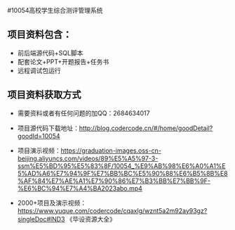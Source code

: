 #10054高校学生综合测评管理系统

## 项目资料包含：
* 前后端源代码+SQL脚本
* 配套论文+PPT+开题报告+任务书
* 远程调试包运行

## 项目资料获取方式
* 需要资料或者有任何问题的加QQ：2684634017

* 项目源代码下载地址：http://blog.codercode.cn/#/home/goodDetail?goodId=10054

* 项目演示视频：https://graduation-images.oss-cn-beijing.aliyuncs.com/videos/89%E5%A5%97-3-ssm%E5%BD%95%E5%83%8F/10054_%E9%AB%98%E6%A0%A1%E5%AD%A6%E7%94%9F%E7%BB%BC%E5%90%88%E6%B5%8B%E8%AF%84%E7%AE%A1%E7%90%86%E7%B3%BB%E7%BB%9F-%E6%BC%94%E7%A4%BA2023abo.mp4

* 2000+项目及演示视频：https://www.yuque.com/codercode/cqaxlg/wznt5a2m92ay93gz?singleDoc#lND3 《毕设资源大全》

